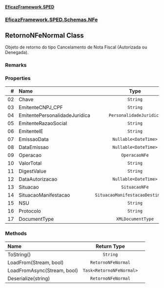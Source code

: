 #### [EficazFramework.SPED](EficazFrameworkSPED.md 'EficazFramework SPED')
### [EficazFramework.SPED.Schemas.NFe](EficazFramework.SPED.Schemas.NFe.md 'EficazFramework.SPED.Schemas.NFe')

## RetornoNFeNormal Class

Objeto de retorno do tipo Cancelamento de Nota Fiscal (Autorizada ou Denegada).

### Remarks
### Properties

| # | Name | Type | |
| ---: | :--- | :---: | :--- |
| 02 | Chave | `String` |  |
| 03 | EmitenteCNPJ_CPF | `String` |  |
| 04 | EmitentePersonalidadeJuridica | `PersonalidadeJuridica` |  |
| 05 | EmitenteRazaoSocial | `String` |  |
| 06 | EmitenteIE | `String` |  |
| 07 | EmissaoData | `Nullable<DateTime>` |  |
| 08 | DataEmissao | `Nullable<DateTime>` |  |
| 09 | Operacao | `OperacaoNFe` |  |
| 10 | ValorTotal | `String` |  |
| 11 | DigestValue | `String` |  |
| 12 | DataAutorizacao | `Nullable<DateTime>` |  |
| 13 | Situacao | `SituacaoNFe` |  |
| 14 | SituacaoManifestacao | `SituacaoManifestacaoDestinatario` |  |
| 15 | NSU | `String` |  |
| 16 | Protocolo | `String` |  |
| 17 | DocumentType | `XMLDocumentType` |  |
### Methods

| Name | Return Type | |
| :--- | :---: | :--- |
| ToString() | `String` |  |
| LoadFrom(Stream, bool) | `RetornoNFeNormal` |  |
| LoadFromAsync(Stream, bool) | `Task<RetornoNFeNormal>` |  |
| Deserialize(string) | `RetornoNFeNormal` |  |
